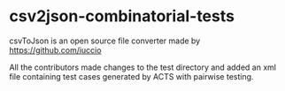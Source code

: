 # csv2json-combinatorial-tests
csvToJson is an open source file converter made by https://github.com/iuccio

All the contributors made changes to the test directory and added an xml file containing test cases generated by ACTS with pairwise testing.

